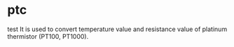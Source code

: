 # ptc
test
It is used to convert temperature value and resistance value of platinum thermistor (PT100, PT1000).
